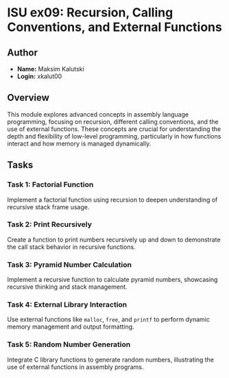 # ISU ex09: Recursion, Calling Conventions, and External Functions

## Author

- **Name:** Maksim Kalutski
- **Login:** xkalut00

## Overview

This module explores advanced concepts in assembly language programming, focusing on recursion, different calling
conventions, and the use of external functions. These concepts are crucial for understanding the depth and flexibility
of low-level programming, particularly in how functions interact and how memory is managed dynamically.

## Tasks

### Task 1: Factorial Function

Implement a factorial function using recursion to deepen understanding of recursive stack frame usage.

### Task 2: Print Recursively

Create a function to print numbers recursively up and down to demonstrate the call stack behavior in recursive
functions.

### Task 3: Pyramid Number Calculation

Implement a recursive function to calculate pyramid numbers, showcasing recursive thinking and stack management.

### Task 4: External Library Interaction

Use external functions like `malloc`, `free`, and `printf` to perform dynamic memory management and output formatting.

### Task 5: Random Number Generation

Integrate C library functions to generate random numbers, illustrating the use of external functions in assembly
programs.
